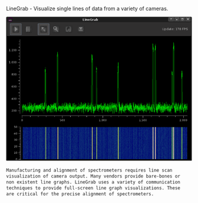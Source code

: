 LineGrab - Visualize single lines of data from a variety of cameras.

![LineGrab screenshot](/docs/LineGrab_Interface.png "LineGrab screenshot")

    Manufacturing and alignment of spectrometers requires line scan
    visualization of camera output. Many vendors provide bare-bones or 
    non existent line graphs. LineGrab uses a variety of communication
    techniques to provide full-screen line graph visualizations. These
    are critical for the precise alignment of spectrometers.

